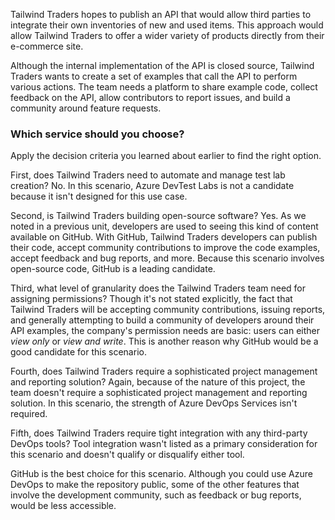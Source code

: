 Tailwind Traders hopes to publish an API that would allow third parties to integrate their own inventories of new and used items. This approach would allow Tailwind Traders to offer a wider variety of products directly from their e-commerce site.

Although the internal implementation of the API is closed source, Tailwind Traders wants to create a set of examples that call the API to perform various actions.  The team needs a platform to share example code, collect feedback on the API, allow contributors to report issues, and build a community around feature requests.

### Which service should you choose?

Apply the decision criteria you learned about earlier to find the right option.

First, does Tailwind Traders need to automate and manage test lab creation? No. In this scenario, Azure DevTest Labs is not a candidate because it isn't designed for this use case.

Second, is Tailwind Traders building open-source software?  Yes. As we noted in a previous unit, developers are used to seeing this kind of content available on GitHub.  With GitHub, Tailwind Traders developers can publish their code, accept community contributions to improve the code examples, accept feedback and bug reports, and more. Because this scenario involves open-source code, GitHub is a leading candidate.

Third, what level of granularity does the Tailwind Traders team need for assigning permissions? Though it's not stated explicitly, the fact that Tailwind Traders will be accepting community contributions, issuing reports, and generally attempting to build a community of developers around their API examples, the company's permission needs are basic: users can either *view only* or *view and write*. This is another reason why GitHub would be a good candidate for this scenario.

Fourth, does Tailwind Traders require a sophisticated project management and reporting solution? Again, because of the nature of this project, the team doesn't require a sophisticated project management and reporting solution. In this scenario, the strength of Azure DevOps Services isn't required.

Fifth, does Tailwind Traders require tight integration with any third-party DevOps tools? Tool integration wasn't listed as a primary consideration for this scenario and doesn't qualify or disqualify either tool.

GitHub is the best choice for this scenario. Although you could use Azure DevOps to make the repository public, some of the other features that involve the development community, such as feedback or bug reports, would be less accessible.
